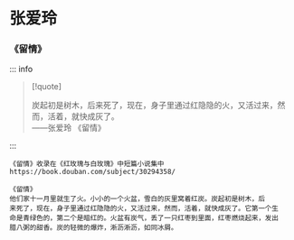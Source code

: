 # 张爱玲

### 《留情》

::: info

> [!quote]
>
> 炭起初是树木，后来死了，现在，身子里通过红隐隐的火，又活过来，然而，活着，就快成灰了。  
> ——张爱玲 《留情》

:::

```
《留情》收录在《红玫瑰与白玫瑰》中短篇小说集中
https://book.douban.com/subject/30294358/

《留情》
他们家十一月里就生了火。小小的一个火盆，雪白的灰里窝着红炭。炭起初是树木，后
来死了，现在，身子里通过红隐隐的火，又活过来，然而，活着，就快成灰了。它第一个生
命是青绿色的，第二个是暗红的。火盆有炭气，丢了一只红枣到里面，红枣燃烧起来，发出
腊八粥的甜香。炭的轻微的爆炸，淅沥淅沥，如同冰屑。
```
